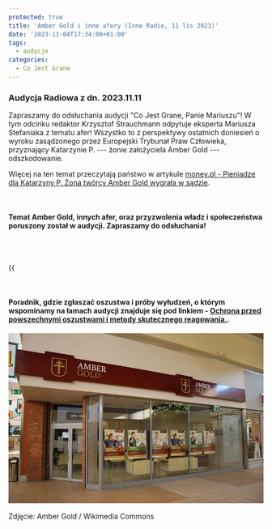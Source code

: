 ```yaml
---
protected: true
title: 'Amber Gold i inne afery (Inne Radio, 11 lis 2023)'
date: '2023-11-04T17:34:00+01:00'
tags:
  - audycje
categories:
  - Co Jest Grane
---
```

### Audycja Radiowa z dn. 2023.11.11

Zapraszamy do odsłuchania audycji "Co Jest Grane, Panie Mariuszu"! W tym odcinku redaktor Krzysztof Strauchmann odpytuje eksperta Mariusza Stefaniaka z tematu afer! Wszystko to z perspektywy ostatnich doniesień o wyroku zasądzonego przez Europejski Trybunał Praw Człowieka, przyznający Katarzynie P. --- żonie założyciela Amber Gold --- odszkodowanie.

Więcej na ten temat przeczytają państwo w artykule [money.pl - Pieniądze dla Katarzyny P. Żona twórcy Amber Gold wygrała w sądzie](https://www.money.pl/gospodarka/trybunal-po-stronie-katarzyny-p-zona-tworcy-amber-gold-otrzyma-zadoscuczynienie-6957664051915296a.html).

<br>

#### Temat Amber Gold, innych afer, oraz przyzwolenia władz i społeczeństwa poruszony został w audycji. Zapraszamy do odsłuchania!

<br>
<br>

{{<audio src="audio/CJG_40_2023_11_11.mp3" caption="Zapis audycji CJG, publikowanej na łamach Innego Radia Głuchołazy w dniu 11 listopada 2023">}}

<br>

#### Poradnik, gdzie zgłaszać oszustwa i próby wyłudzeń, o którym wspominamy na łamach audycji znajduje się pod linkiem - [Ochrona przed powszechnymi oszustwami i metody skutecznego reagowania.](https://audycje.com.pl/posts/ochrona-przed-powszechnymi-oszustwami-i-metody-skutecznego-reagowania/).

![Amber Gold / Wikimedia Commons](/uploads/y6vk9kuturbxy8wodm5ogy4my0zm2e2ltrizwetytjhzc05ngrmzdmzntg3zwuuanblz5gvas0djqddw94aaaewbq.webp)

Zdjęcie: Amber Gold / Wikimedia Commons
